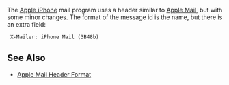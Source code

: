 The [Apple iPhone](Apple_iPhone "wikilink") mail program uses a header
similar to [Apple Mail](Apple_Mail "wikilink"), but with some minor
changes. The format of the message id is the name, but there is an extra
field:

` X-Mailer: iPhone Mail (3B48b)`

## See Also

- [Apple Mail Header Format](Apple_Mail_Header_Format "wikilink")